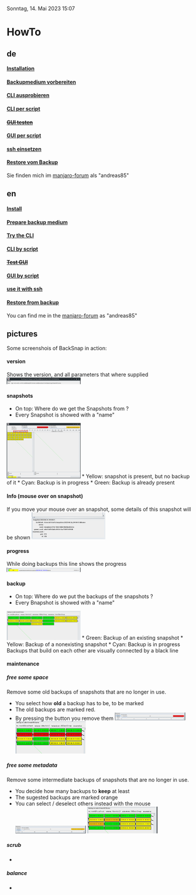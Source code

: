 Sonntag, 14. Mai 2023 15:07 
# HowTo

## de
#### [Installation](install_de.md) 
#### [Backupmedium vorbereiten](device_de.md)
#### [CLI ausprobieren](clitest_de.md)
#### [CLI per script](backup_de.md)
#### ~~[GUI testen](guitest_de.md)~~
#### [GUI per script](backup_de.md)
####  [ssh einsetzen](backup_de.md)
#### [Restore vom Backup](restore_de.md)
Sie finden mich im [manjaro-forum](https://forum.manjaro.org/t/howto-hilfsprogramm-fur-backup-btrfs-snapshots-mit-send-recieve/130154) als "andreas85"

## en
#### [Install](install_en.md)
#### [Prepare backup medium](device_en.md)
#### [Try the CLI](clitest_en.md)
#### [CLI by script](backup_en.md)
#### ~~[Test GUI](guitest_en.md)~~
#### [GUI by script](backup_en.md)
#### [use it with ssh](backup_en.md)
#### [Restore from backup](restore_en.md)
You can find me in the [manjaro-forum](https://forum.manjaro.org/t/howto-hilfsprogramm-fur-backup-btrfs-snapshots-mit-send-recieve/130154) as "andreas85"
## pictures
Some screenshois of BackSnap in action:

#### version
Shows the version, and all parameters that where supplied
<img src="gui_version.png" width=40% height=40%>

#### snapshots
* On top: Where do we get the Snapshots from ?
* Every Snapshot is showed with a "name"

<img src="gui_startup_Src.png" width=40% height=40%> 
* Yellow: snapshot is present, but no backup of it
* Cyan: Backup is in progress 
* Green: Backup is already present

#### Info (mouse over on snapshot)
If you move your mouse over an snapshot, some details of this snapshot will be shown
<img src="gui_snapshot_details.png" width=40% height=40%>

#### progress
While doing backups this line shows the progress
<img src="gui_progress.png" width=40% height=40%>

#### backup
* On top: Where do we put the backups of the snapshots  ?
* Every Bnapshot is showed with a "name"

<img src="gui_backup.png" width=40% height=40%>
* Green: Backup of an existing snapshot
* Yellow: Backup of a nonexisting snapshot
* Cyan: Backup is in progress
Backups that build on each other are visually connected by a black line

#### maintenance
##### free some space
Remove some old backups of snapshots that are no longer in use. 
* You select how **old** a backup has to be, to be marked 
* The old backups are marked red.
* By pressing the button you remove them
<img src="gui_free_some_space.png" width=40% height=40%> <img src="gui_free_some_space2.png" width=40% height=40%>
##### free some metadata
Remove some intermediate backups of snapshots that are no longer in use.
* You decide how many backups to **keep** at least
* The sugested backups are marked orange
* You can select / deselect others instead with the mouse
 <img src="gui_free_some_metadata.png" width=40% height=40%> <img src="gui_free_some_metadata2.png" width=40% height=40%>

##### scrub
 -
##### balance
 -